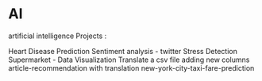 # AI
artificial intelligence
Projects :

Heart Disease Prediction 
Sentiment analysis - twitter 
Stress Detection 
Supermarket - Data Visualization 
Translate a csv file adding new columns 
article-recommendation with translation 
new-york-city-taxi-fare-prediction 
